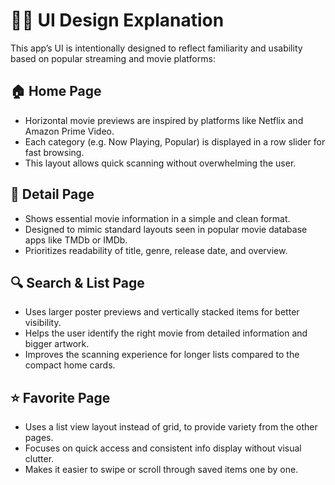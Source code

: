# 🧑‍🎨 UI Design Explanation

This app’s UI is intentionally designed to reflect familiarity and usability based on popular streaming and movie platforms:

## 🏠 Home Page

- Horizontal movie previews are inspired by platforms like Netflix and Amazon Prime Video.
- Each category (e.g. Now Playing, Popular) is displayed in a row slider for fast browsing.
- This layout allows quick scanning without overwhelming the user.

## 📄 Detail Page

- Shows essential movie information in a simple and clean format.
- Designed to mimic standard layouts seen in popular movie database apps like TMDb or IMDb.
- Prioritizes readability of title, genre, release date, and overview.

## 🔍 Search & List Page

- Uses larger poster previews and vertically stacked items for better visibility.
- Helps the user identify the right movie from detailed information and bigger artwork.
- Improves the scanning experience for longer lists compared to the compact home cards.

## ⭐ Favorite Page

- Uses a list view layout instead of grid, to provide variety from the other pages.
- Focuses on quick access and consistent info display without visual clutter.
- Makes it easier to swipe or scroll through saved items one by one.